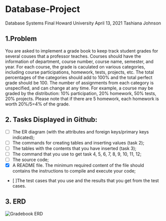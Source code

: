 # Database-Project
Database Systems Final 
Howard University
April 13, 2021
Tashiana Johnson

## 1.Problem
You are asked to implement a grade book to keep track student grades for several couses that a professor teaches. Courses should have the information of department, course number, course name, semester, and year.  For each course, the grade is caculated on various categories, including course participations, homework, tests, projects, etc.  The total percentages of the categories should add to 100% and the total perfect grade should be 100. The number of assignments from each category is unspecified, and can change at any time.  For example, a course may be graded by the distribution: 10% participation, 20% homework, 50% tests, 20% projects. Please note that if there are 5 homework, each homework is worth 20%/5=4% of the grade.

## 2. Tasks Displayed in Github:
- [ ] The ER diagram (with the attributes and foreign keys/primary keys indicated);
- [ ] The commands for creating tables and inserting values (task 2);
- [ ] The tables with the contents that you have inserted (task 3);
- [ ] The command that you use to get task 4, 5, 6, 7, 8, 9, 10, 11, 12;
- [ ] The source code;
- [x] A README file. The minimum required content of the file should contains the instructions to compile and execute your code;
- [ ]The test cases that you use and the results that you get from the test cases.

## 3. ERD
![Gradebook ERD](https://user-images.githubusercontent.com/70228981/114597965-5cf02400-9c5f-11eb-92af-b3d78b6c5215.jpg)
